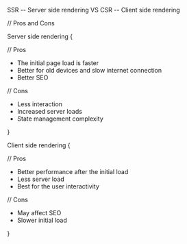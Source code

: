 SSR -- Server side rendering VS CSR -- Client side rendering

// Pros and Cons

Server side rendering {

// Pros

- The initial page load is faster
- Better for old devices and slow internet connection
- Better SEO

// Cons

- Less interaction
- Increased server loads
- State management complexity

}

Client side rendering {

// Pros

- Better performance after the initial load
- Less server load
- Best for the user interactivity

// Cons

- May affect SEO
- Slower initial load

}
